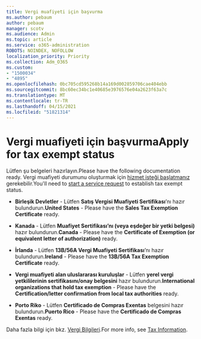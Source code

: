 ```yaml
---
title: Vergi muafiyeti için başvurma
ms.author: pebaum
author: pebaum
manager: scotv
ms.audience: Admin
ms.topic: article
ms.service: o365-administration
ROBOTS: NOINDEX, NOFOLLOW
localization_priority: Priority
ms.collection: Adm_O365
ms.custom:
- "1500034"
- "4895"
ms.openlocfilehash: 0bc705cd595268b14a169d002859706cae404ebb
ms.sourcegitcommit: 8bc60ec34bc1e40685e3976576e04a2623f63a7c
ms.translationtype: MT
ms.contentlocale: tr-TR
ms.lasthandoff: 04/15/2021
ms.locfileid: "51821314"
---
```

# <a name="apply-for-tax-exempt-status"></a><span data-ttu-id="9342d-102">Vergi muafiyeti için başvurma</span><span class="sxs-lookup"><span data-stu-id="9342d-102">Apply for tax exempt status</span></span>

<span data-ttu-id="9342d-103">Lütfen şu belgeleri hazırlayın.</span><span class="sxs-lookup"><span data-stu-id="9342d-103">Please have the following documentation ready.</span></span> <span data-ttu-id="9342d-104">Vergi muafiyeti durumunu oluşturmak için [hizmet isteği başlatmanız](https://docs.microsoft.com/microsoft-365/admin/contact-support-for-business-products) gerekebilir.</span><span class="sxs-lookup"><span data-stu-id="9342d-104">You'll need to [start a service request](https://docs.microsoft.com/microsoft-365/admin/contact-support-for-business-products) to establish tax exempt status.</span></span>

- <span data-ttu-id="9342d-105">**Birleşik Devletler** - Lütfen **Satış Vergisi Muafiyeti Sertifikası**’nı hazır bulundurun.</span><span class="sxs-lookup"><span data-stu-id="9342d-105">**United States** - Please have the **Sales Tax Exemption Certificate** ready.</span></span>

- <span data-ttu-id="9342d-106">**Kanada** - Lütfen **Muafiyet Sertifikası’nı (veya eşdeğer bir yetki belgesi)** hazır bulundurun.</span><span class="sxs-lookup"><span data-stu-id="9342d-106">**Canada** - Please have the **Certificate of Exemption (or equivalent letter of authorization)** ready.</span></span>

- <span data-ttu-id="9342d-107">**İrlanda** - Lütfen **13B/56A Vergi Muafiyeti Sertifikası**’nı hazır bulundurun.</span><span class="sxs-lookup"><span data-stu-id="9342d-107">**Ireland** - Please have the **13B/56A Tax Exemption Certificate** ready.</span></span>

- <span data-ttu-id="9342d-108">**Vergi muafiyeti alan uluslararası kuruluşlar** - Lütfen **yerel vergi yetkililerinin sertifikasını/onay belgesini** hazır bulundurun.</span><span class="sxs-lookup"><span data-stu-id="9342d-108">**International organizations that hold tax exemption** - Please have the **Certification/letter confirmation from local tax authorities** ready.</span></span>

- <span data-ttu-id="9342d-109">**Porto Riko** - Lütfen **Certificado de Compras Exentas** belgesini hazır bulundurun.</span><span class="sxs-lookup"><span data-stu-id="9342d-109">**Puerto Rico** - Please have the **Certificado de Compras Exentas** ready.</span></span>

<span data-ttu-id="9342d-110">Daha fazla bilgi için bkz. [Vergi Bilgileri](https://docs.microsoft.com/microsoft-365/commerce/billing-and-payments/tax-information).</span><span class="sxs-lookup"><span data-stu-id="9342d-110">For more info, see [Tax Information](https://docs.microsoft.com/microsoft-365/commerce/billing-and-payments/tax-information).</span></span>
